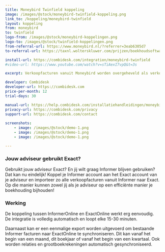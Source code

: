 ```yaml
---
title: Moneybird Twinfield koppeling
image: /images/@stock/moneybird-twinfield-koppeling.png
link_to: /koppeling/moneybird-twinfield
layout: koppeling
from: moneybird
to: twinfield
logo-from: /images/@stock/moneybird-koppelingen.png
logo-to: /images/@stock/twinfield-koppelingen.png
from-referral-url: https://www.moneybird.nl/?referrer=3eab6305d7
to-referral-url: https://taxnl.wolterskluwer.com/prijzen/boekhoudsoftware/probeer-gratis/  

install-url: https://combidesk.com/integration/moneybird-twinfield
#video-url: https://www.youtube.com/watch?v=sTiAexI7vpQ&t=3s

excerpt: Verkoopfacturen vanuit Moneybird worden overgeheveld als verkoopboekingen in Twinfield. 

developer: Combidesk  
developer-url: https://combidesk.com
price-per-month: 12
trial-days: 30

manual-url: https://help.combidesk.com/installatiehandleidingen/moneybird/installatiehandleiding-moneybird-twinfield-koppeling
privacy-url: https://combidesk.com/privacy
support-url: https://combidesk.com/contact
      
screenshots:
    - image: /images/@stock/demo-1.png
    - image: /images/@stock/demo-1.png
    - image: /images/@stock/demo-1.png

---
```


### Jouw adviseur gebruikt Exact?
Gebruikt jouw adviseur Exact? En jij wilt graag Informer blijven gebruiken? Dat kan nu eindelijk! Koppel je Informer account aan het Exact account van je adviseur en importeer zo alle verkoopfacturen vanuit Informer naar Exact. Op die manier kunnen zowel jij als je adviseur op een efficiënte manier je boekhouding bijhouden!

### Werking
De koppeling tussen InformerOnline en ExactOnline werkt erg eenvoudig. De integratie is volledig automatisch en loopt elke 15-30 minuten.


Daarnaast kan er een eenmalige export worden uitgevoerd om bestaande Informer facturen naar ExactOnline te synchroniseren. Dit kan vanaf het begin van een maand, dit boekjaar of vanaf het begin van een kwartaal. Ook worden relaties en grootboekrekeningen automatisch gesynchroniseerd.